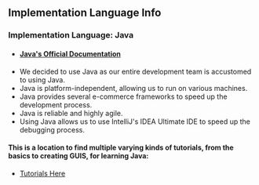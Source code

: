 ## Implementation Language Info
### Implementation Language: Java
- #### [Java's Official Documentation](https://docs.oracle.com/en/java/javase/17/)


* We decided to use Java as our entire development team is accustomed to using Java.
* Java is platform-independent, allowing us to run on various machines. 
* Java provides several e-commerce frameworks to speed up the development process.
* Java is reliable and highly agile.
* Using Java allows us to use IntelliJ's IDEA Ultimate IDE to speed up the debugging process.

#### This is a location to find multiple varying kinds of tutorials, from the basics to creating GUIS, for learning Java:
- [Tutorials Here](https://docs.oracle.com/javase/tutorial/)
